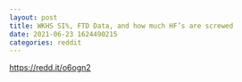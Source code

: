 ```yaml
--- 
layout: post 
title: WKHS SI%, FTD Data, and how much HF’s are screwed 
date: 2021-06-23 1624490215 
categories: reddit 
--- 
```

https://redd.it/o6ogn2